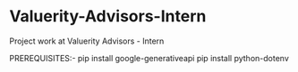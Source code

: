 # Valuerity-Advisors-Intern
Project work at Valuerity Advisors - Intern

PREREQUISITES:-
    pip install google-generativeapi
    pip install python-dotenv